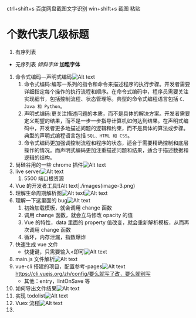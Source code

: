 ctrl+shift+s 百度网盘截图文字识别
win+shift+s 截图 粘贴

# 个数代表几级标题

1. 有序列表

- 无序列表
  _倾斜字体_
  **加粗字体**

1. 命令式编码—声明式编码![Alt text](./images/image-0.png)
   1. 命令式编码:编写一系列的指令和命令来描述程序的执行步骤。开发者需要详细指定每个操作的执行流程和顺序。在命令式编码中，程序员需要关注实现细节，包括控制流程、状态管理等。典型的命令式编程语言包括 `C、Java 和 Python`。
   2. 声明式编码:更关注描述问题的本质，而不是具体的解决方案。开发者需要定义期望的结果，而不是一步一步指导计算机如何达到结果。在声明式编码中，开发者更多地描述问题的逻辑和约束，而不是具体的算法或步骤。典型的声明式编程语言包括 `SQL、HTML 和 CSS`。
   3. 命令式编码更加强调控制流程和程序的状态，适合于需要精确控制和底层操作的情况。而声明式编码更加注重描述问题和结果，适合于描述数据和逻辑的结构。
2. 尚硅谷用的一些 chrome 插件![Alt text](./images/image-1.png)
3. live server![Alt text](./imagesimage-2.png)
   1. 5500 端口根资源
4. Vue 的开发者工具![Alt text]./images(image-3.png)
5. 理解生命周期解析图![Alt text](images/image-4.1.png)![Alt text](images/image-4.png)
6. 理解一下这里面的 bug![Alt text](./imagesimage-5.png)
   1. 初始加载模板，就会调用 change 函数
   2. 调用 change 函数，就会立马修改 opacity 的值
   3. Vue 的特性，data 里面的 property 值改变，就会重新解析模板，从而再次调用 change 函数
   4. 循环，内存泄漏，指数爆炸
7. 快速生成 vue 文件
   - 快捷键，只需要输入<即可![Alt text](./images/image-8.png)
8. main.js 文件解析![Alt text](./images/image-9.png)
9. vue-cli 搭建的项目，配置参考-pages![Alt text](./images/image-10.png)https://cli.vuejs.org/zh/config/要么就写了改，要么就别写
   - 其他：entry，lintOnSave 等
10. 如何导出文件结果![Alt text](./images/image-11.png)
11. 实现 todolist![Alt text](./images/image-12.png)
12. Vuex 流程![Alt text](./images/image-14.png)
13. 